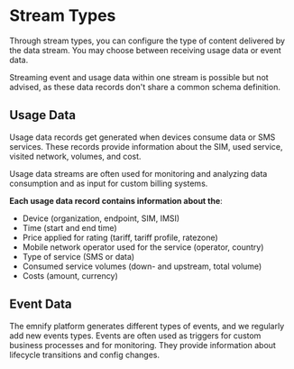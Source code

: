 # Stream Types

Through stream types, you can configure the type of content delivered by the data stream. 
You may choose between receiving usage data or event data. 

Streaming event and usage data within one stream is possible but not advised, as these data records don't share a common schema definition.

## Usage Data

Usage data records get generated when devices consume data or SMS services. 
These records provide information about the SIM, used service, visited network, volumes, and cost. 

Usage data streams are often used for monitoring and analyzing data consumption and as input for custom billing systems.

**Each usage data record contains information about the**:

- Device (organization, endpoint, SIM, IMSI)
- Time (start and end time)
- Price applied for rating (tariff, tariff profile, ratezone)
- Mobile network operator used for the service (operator, country)
- Type of service (SMS or data)
- Consumed service volumes (down- and upstream, total volume)
- Costs (amount, currency)

## Event Data

The emnify platform generates different types of events, and we regularly add new events types. 
Events are often used as triggers for custom business processes and for monitoring. 
They provide information about lifecycle transitions and config changes.

<!-- TODO: Link to Event documentation -->